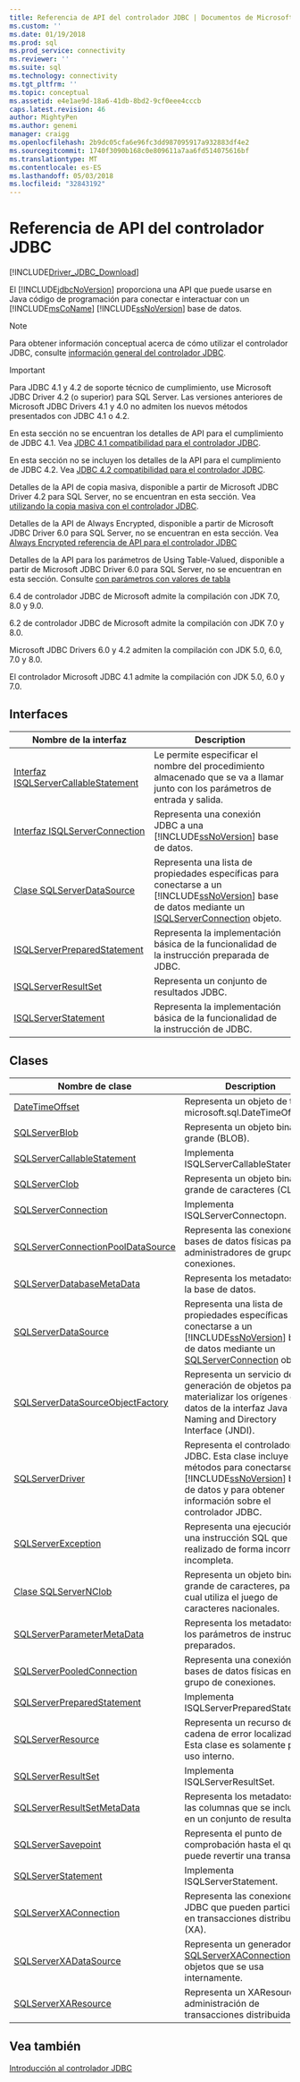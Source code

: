 ```yaml
---
title: Referencia de API del controlador JDBC | Documentos de Microsoft
ms.custom: ''
ms.date: 01/19/2018
ms.prod: sql
ms.prod_service: connectivity
ms.reviewer: ''
ms.suite: sql
ms.technology: connectivity
ms.tgt_pltfrm: ''
ms.topic: conceptual
ms.assetid: e4e1ae9d-18a6-41db-8bd2-9cf0eee4cccb
caps.latest.revision: 46
author: MightyPen
ms.author: genemi
manager: craigg
ms.openlocfilehash: 2b9dc05cfa6e96fc3dd987095917a932883df4e2
ms.sourcegitcommit: 1740f3090b168c0e809611a7aa6fd514075616bf
ms.translationtype: MT
ms.contentlocale: es-ES
ms.lasthandoff: 05/03/2018
ms.locfileid: "32843192"
---
```

# <a name="jdbc-driver-api-reference"></a>Referencia de API del controlador JDBC
[!INCLUDE[Driver_JDBC_Download](../../../includes/driver_jdbc_download.md)]

  El [!INCLUDE[jdbcNoVersion](../../../includes/jdbcnoversion_md.md)] proporciona una API que puede usarse en Java código de programación para conectar e interactuar con un [!INCLUDE[msCoName](../../../includes/msconame_md.md)] [!INCLUDE[ssNoVersion](../../../includes/ssnoversion_md.md)] base de datos.  
  
> [!NOTE]  
>  Para obtener información conceptual acerca de cómo utilizar el controlador JDBC, consulte [información general del controlador JDBC](../../../connect/jdbc/overview-of-the-jdbc-driver.md).  
  
> [!IMPORTANT]  
>  Para JDBC 4.1 y 4.2 de soporte técnico de cumplimiento, use Microsoft JDBC Driver 4.2 (o superior) para SQL Server. Las versiones anteriores de Microsoft JDBC Drivers 4.1 y 4.0 no admiten los nuevos métodos presentados con JDBC 4.1 o 4.2.  
>   
>  En esta sección no se encuentran los detalles de API para el cumplimiento de JDBC 4.1. Vea [JDBC 4.1 compatibilidad para el controlador JDBC](../../../connect/jdbc/jdbc-4-1-compliance-for-the-jdbc-driver.md).  
>   
>  En esta sección no se incluyen los detalles de la API para el cumplimiento de JDBC 4.2. Vea [JDBC 4.2 compatibilidad para el controlador JDBC](../../../connect/jdbc/jdbc-4-2-compliance-for-the-jdbc-driver.md).  
>   
>  Detalles de la API de copia masiva, disponible a partir de Microsoft JDBC Driver 4.2 para SQL Server, no se encuentran en esta sección. Vea [utilizando la copia masiva con el controlador JDBC](../../../connect/jdbc/using-bulk-copy-with-the-jdbc-driver.md).  
>   
>  Detalles de la API de Always Encrypted, disponible a partir de Microsoft JDBC Driver 6.0 para SQL Server, no se encuentran en esta sección. Vea [Always Encrypted referencia de API para el controlador JDBC](../../../connect/jdbc/always-encrypted-api-reference-for-the-jdbc-driver.md)  
>   
>  Detalles de la API para los parámetros de Using Table-Valued, disponible a partir de Microsoft JDBC Driver 6.0 para SQL Server, no se encuentran en esta sección. Consulte [con parámetros con valores de tabla](../../../connect/jdbc/using-table-valued-parameters.md)  
>   
>  6.4 de controlador JDBC de Microsoft admite la compilación con JDK 7.0, 8.0 y 9.0.  
>   
>  6.2 de controlador JDBC de Microsoft admite la compilación con JDK 7.0 y 8.0.  
>   
>  Microsoft JDBC Drivers 6.0 y 4.2 admiten la compilación con JDK 5.0, 6.0, 7.0 y 8.0.  
>   
>  El controlador Microsoft JDBC 4.1 admite la compilación con JDK 5.0, 6.0 y 7.0.  

## <a name="interfaces"></a>Interfaces  
  
|Nombre de la interfaz|Description|  
|--------------------|-----------------|  
|[Interfaz ISQLServerCallableStatement](../../../connect/jdbc/reference/isqlservercallablestatement-interface.md)|Le permite especificar el nombre del procedimiento almacenado que se va a llamar junto con los parámetros de entrada y salida.|  
|[Interfaz ISQLServerConnection](../../../connect/jdbc/reference/isqlserverconnection-interface.md)|Representa una conexión JDBC a una [!INCLUDE[ssNoVersion](../../../includes/ssnoversion_md.md)] base de datos.|  
|[Clase SQLServerDataSource](../../../connect/jdbc/reference/sqlserverdatasource-class.md)|Representa una lista de propiedades específicas para conectarse a un [!INCLUDE[ssNoVersion](../../../includes/ssnoversion_md.md)] base de datos mediante un [ISQLServerConnection](../../../connect/jdbc/reference/sqlserverconnection-class.md) objeto.|  
|[ISQLServerPreparedStatement](../../../connect/jdbc/reference/isqlserverpreparedstatement-interface.md)|Representa la implementación básica de la funcionalidad de la instrucción preparada de JDBC.|  
|[ISQLServerResultSet](../../../connect/jdbc/reference/isqlserverresultset-interface.md)|Representa un conjunto de resultados JDBC.|  
|[ISQLServerStatement](../../../connect/jdbc/reference/isqlserverstatement-interface.md)|Representa la implementación básica de la funcionalidad de la instrucción de JDBC.|  
  
## <a name="classes"></a>Clases  
  
|Nombre de clase|Description|  
|----------------|-----------------|  
|[DateTimeOffset](../../../connect/jdbc/reference/datetimeoffset-class.md)|Representa un objeto de tipo microsoft.sql.DateTimeOffset.|  
|[SQLServerBlob](../../../connect/jdbc/reference/sqlserverblob-class.md)|Representa un objeto binario grande (BLOB).|  
|[SQLServerCallableStatement](../../../connect/jdbc/reference/sqlservercallablestatement-class.md)|Implementa ISQLServerCallableStatement.|  
|[SQLServerClob](../../../connect/jdbc/reference/sqlserverclob-class.md)|Representa un objeto binario grande de caracteres (CLOB).|  
|[SQLServerConnection](../../../connect/jdbc/reference/sqlserverconnection-class.md)|Implementa ISQLServerConnectopn.|  
|[SQLServerConnectionPoolDataSource](../../../connect/jdbc/reference/sqlserverconnectionpooldatasource-class.md)|Representa las conexiones a bases de datos físicas para los administradores de grupos de conexiones.|  
|[SQLServerDatabaseMetaData](../../../connect/jdbc/reference/sqlserverdatabasemetadata-class.md)|Representa los metadatos para la base de datos.|  
|[SQLServerDataSource](../../../connect/jdbc/reference/isqlserverdatasource-interface.md)|Representa una lista de propiedades específicas para conectarse a un [!INCLUDE[ssNoVersion](../../../includes/ssnoversion_md.md)] base de datos mediante un [SQLServerConnection](../../../connect/jdbc/reference/sqlserverconnection-class.md) objeto.|  
|[SQLServerDataSourceObjectFactory](../../../connect/jdbc/reference/sqlserverdatasourceobjectfactory-class.md)|Representa un servicio de generación de objetos para materializar los orígenes de datos de la interfaz Java Naming and Directory Interface (JNDI).|  
|[SQLServerDriver](../../../connect/jdbc/reference/sqlserverdriver-class.md)|Representa el controlador JDBC. Esta clase incluye métodos para conectarse a un [!INCLUDE[ssNoVersion](../../../includes/ssnoversion_md.md)] base de datos y para obtener información sobre el controlador JDBC.|  
|[SQLServerException](../../../connect/jdbc/reference/sqlserverexception-class.md)|Representa una ejecución de una instrucción SQL que se ha realizado de forma incorrecta o incompleta.|  
|[Clase SQLServerNClob](../../../connect/jdbc/reference/sqlservernclob-class.md)|Representa un objeto binario grande de caracteres, para lo cual utiliza el juego de caracteres nacionales.|  
|[SQLServerParameterMetaData](../../../connect/jdbc/reference/sqlserverparametermetadata-class.md)|Representa los metadatos para los parámetros de instrucción preparados.|  
|[SQLServerPooledConnection](../../../connect/jdbc/reference/sqlserverpooledconnection-class.md)|Representa una conexión a bases de datos físicas en un grupo de conexiones.|  
|[SQLServerPreparedStatement](../../../connect/jdbc/reference/sqlserverpreparedstatement-class.md)|Implementa ISQLServerPreparedStatement.|  
|[SQLServerResource](../../../connect/jdbc/reference/sqlserverresource-class.md)|Representa un recurso de cadena de error localizado. Esta clase es solamente para uso interno.|  
|[SQLServerResultSet](../../../connect/jdbc/reference/sqlserverresultset-class.md)|Implementa ISQLServerResultSet.|  
|[SQLServerResultSetMetaData](../../../connect/jdbc/reference/sqlserverresultsetmetadata-class.md)|Representa los metadatos de las columnas que se incluyen en un conjunto de resultados.|  
|[SQLServerSavepoint](../../../connect/jdbc/reference/sqlserversavepoint-class.md)|Representa el punto de comprobación hasta el que se puede revertir una transacción.|  
|[SQLServerStatement](../../../connect/jdbc/reference/sqlserverstatement-class.md)|Implementa ISQLServerStatement.|  
|[SQLServerXAConnection](../../../connect/jdbc/reference/sqlserverxaconnection-class.md)|Representa las conexiones JDBC que pueden participar en transacciones distribuidas (XA).|  
|[SQLServerXADataSource](../../../connect/jdbc/reference/sqlserverxadatasource-class.md)|Representa un generador para [SQLServerXAConnection](../../../connect/jdbc/reference/sqlserverxaconnection-class.md) objetos que se usa internamente.|  
|[SQLServerXAResource](../../../connect/jdbc/reference/sqlserverxaresource-class.md)|Representa un XAResource XA administración de transacciones distribuidas.|  
  
## <a name="see-also"></a>Vea también  
 [Introducción al controlador JDBC](../../../connect/jdbc/overview-of-the-jdbc-driver.md)  
  
  
